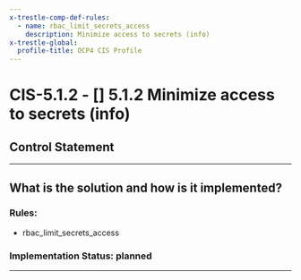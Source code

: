 ```yaml
---
x-trestle-comp-def-rules:
  - name: rbac_limit_secrets_access
    description: Minimize access to secrets (info)
x-trestle-global:
  profile-title: OCP4 CIS Profile
---
```


# CIS-5.1.2 - \[\] 5.1.2 Minimize access to secrets (info)

## Control Statement

______________________________________________________________________

## What is the solution and how is it implemented?

<!-- For implementation status enter one of: implemented, partial, planned, alternative, not-applicable -->

<!-- Note that the list of rules under ### Rules: is read-only and changes will not be captured after assembly to JSON -->

### Rules:

  - rbac_limit_secrets_access

### Implementation Status: planned

______________________________________________________________________
